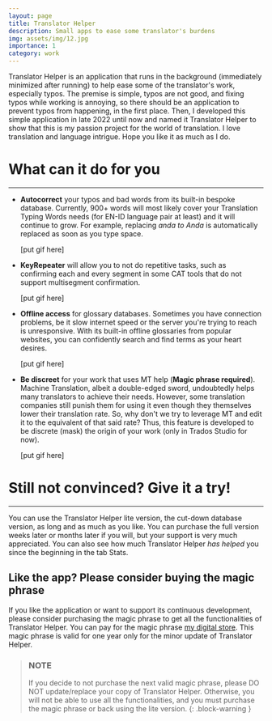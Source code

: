 ```yaml
---
layout: page
title: Translator Helper
description: Small apps to ease some translator's burdens
img: assets/img/12.jpg
importance: 1
category: work
---
```


Translator Helper is an application that runs in the background (immediately minimized after running) to help ease some of the translator's work, especially typos.
The premise is simple, typos are not good, and fixing typos while working is annoying, so there should be an application to prevent typos from happening, in the first place.
Then, I developed this simple application in late 2022 until now and named it Translator Helper to show that this is my passion project for the world of translation.
I love translation and language intrigue. Hope you like it as much as I do.

# What can it do for you
---
- **Autocorrect** your typos and bad words from its built-in bespoke database.
  Currently, 900+ words will  most likely cover your Translation Typing Words needs (for EN-ID language pair at least) and it will continue to grow.
  For example, replacing _anda to Anda_ is automatically replaced as soon as you type space.

  [put gif here]
  
- **KeyRepeater** will allow you to not do repetitive tasks, such as confirming each and every segment in some CAT tools that do not support multisegment confirmation.

  [put gif here]
  
- **Offline access** for glossary databases.
  Sometimes you have connection problems, be it slow internet speed or the server you're trying to reach is unresponsive.
  With its built-in offline glossaries from popular websites, you can confidently search and find terms as your heart desires.

  [put gif here]

- **Be discreet** for your work that uses MT help (**Magic phrase required**).
  Machine Translation, albeit a double-edged sword, undoubtedly helps many translators to achieve their needs.
  However, some translation companies still punish them for using it even though they themselves lower their translation rate.
  So, why don't we try to leverage MT and edit it to the equivalent of that said rate?
  Thus, this feature is developed to be discrete (mask) the origin of your work (only in Trados Studio for now).

  [put gif here]

# Still not convinced? Give it a try!
---
You can use the Translator Helper lite version, the cut-down database version, as long and as much as you like.
You can purchase the full version weeks later or months later if you will, but your support is very much appreciated.
You can also see how much Translator Helper _has helped_ you since the beginning in the tab Stats.

## Like the app? Please consider buying the magic phrase

If you like the application or want to support its continuous development, please consider purchasing the magic phrase to get all the functionalities of Translator Helper.
You can pay for the magic phrase [my digital store](https://lynk.id/tokondaru).
This magic phrase is valid for one year only for the minor update of Translator Helper.
> ### NOTE
> 
> If you decide to not purchase the next valid magic phrase, please DO NOT update/replace your copy of Translator Helper.
> Otherwise, you will not be able to use all the functionalities, and you must purchase the magic phrase or back using the lite version.
{: .block-warning }
